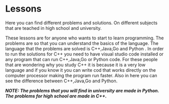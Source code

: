 # Lessons
Here you can find different problems and solutions. On different subjects that are teached in high school and university.


These lessons are for anyone who wants to start to learn programming. The problems are so that you can understand the basics of the language. The language that the problems are solved is C++,Java,Go and Python . In order to run the solutions for C++ you need to have visual studio code installed or any program that can run C++,Java,Go or Python code. For these people that are wondering why you study C++ it is because it is a very low language and if you know it you can write cod that works directly on the computer processor making the program run faster. 
Also in here you can see the difference between C++,Java,Go and Python.

***NOTE: The problems that you will find in university are made in Python. The problems for high school are made in C++.***
